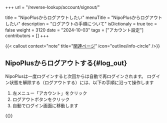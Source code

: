 +++
url = "/reverse-lookup/account/signout/"

title = "NipoPlusからログアウトしたい"
menuTitle = "NipoPlusからログアウトしたい"
description = "ログアウトの手順について"
isDictionaly = true
toc = false
weight = 3120
date = "2024-10-03"
tags = ["アカウント設定"]
contributors = []
+++

{{< callout context="note" title="[関連ページ](/docs/manual/account/signin/#signout)" icon="outline/info-circle" />}}

## NipoPlusからログアウトする{#log_out}

NipoPlusは一度ログインすると次回からは自動で再ログインされます。
ログイン状態を解除する（ログアウトする）には、以下の手順に沿って操作します

1. 左メニュー「アカウント」をクリック
2. ログアウトボタンをクリック
3. 自動でログイン画面に移動します

{{<iTablet filename="img/signout" msg="図書館など公共PCでログインしたときはログアウトを忘れずにね" alice="shield">}}
